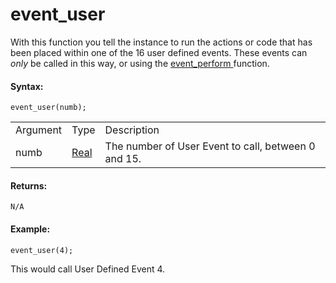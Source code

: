 # event_user

With this function you tell the instance to run the actions or code that
has been placed within one of the 16 user defined events. These events
can *only* be called in this way, or using the [ event_perform
](event_perform) function.

#### Syntax:

``` gml
event_user(numb);
```

|          |                                                                            |                                                     |
|----------|----------------------------------------------------------------------------|-----------------------------------------------------|
| Argument | Type                                                                       | Description                                         |
| numb     |  [Real](../../../../../../GameMaker_Language/GML_Overview/Data_Types)  | The number of User Event to call, between 0 and 15. |

#### Returns:

``` gml
N/A
```

#### Example:

``` gml
event_user(4);
```

This would call User Defined Event 4.
